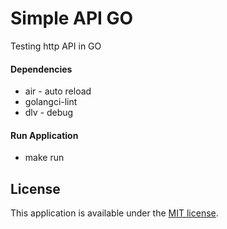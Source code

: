 # Simple API GO
Testing http API in GO

#### Dependencies
* air - auto reload
* golangci-lint
* dlv - debug

#### Run Application
* make run

## License

This application is available under the
[MIT license](https://opensource.org/licenses/MIT).

